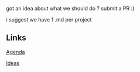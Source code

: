 got an idea about what we should do ? submit a PR :) 

i suggest we have 1 .md per project

## Links

[Agenda](program.md)

[Ideas](ideas.md)
